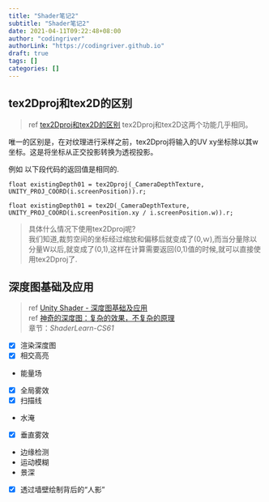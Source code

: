 ```yaml
---
title: "Shader笔记2"
subtitle: "Shader笔记2"
date: 2021-04-11T09:22:48+08:00
author: "codingriver"
authorLink: "https://codingriver.github.io"
draft: true
tags: []
categories: []
---
```


<!--more-->

## tex2Dproj和tex2D的区别
> ref [tex2Dproj和tex2D的区别](https://zhuanlan.zhihu.com/p/107627483)
tex2Dproj和tex2D这两个功能几乎相同。

唯一的区别是，在对纹理进行采样之前，tex2Dproj将输入的UV xy坐标除以其w坐标。这是将坐标从正交投影转换为透视投影。

例如 以下段代码的返回值是相同的.

`float existingDepth01 = tex2Dproj(_CameraDepthTexture, UNITY_PROJ_COORD(i.screenPosition)).r;`


`float existingDepth01 = tex2D(_CameraDepthTexture, UNITY_PROJ_COORD(i.screenPosition.xy / i.screenPosition.w)).r;`


>具体什么情况下使用tex2Dproj呢?  
>我们知道,裁剪空间的坐标经过缩放和偏移后就变成了(0,ｗ),而当分量除以分量W以后,就变成了(0,1),这样在计算需要返回(0,1)值的时候,就可以直接使用tex2Dproj了.

## 深度图基础及应用
> ref [Unity Shader - 深度图基础及应用](https://www.jianshu.com/p/80a932d1f11e)  
> ref [神奇的深度图：复杂的效果，不复杂的原理](https://zhuanlan.zhihu.com/p/27547127?refer=chenjiadong)  
>  章节：*ShaderLearn-CS61*


- [x] 渲染深度图
- [x] 相交高亮  
- 能量场
- [x] 全局雾效
- [x] 扫描线
- 水淹
- [x] 垂直雾效
- 边缘检测
- 运动模糊
- 景深
- [x] 透过墙壁绘制背后的“人影”